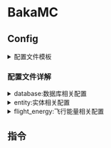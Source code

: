 # BakaMC

## Config

<details>
<summary>配置文件模板</summary>

```json
{
  "database": {
    "url": "数据库连接地址:jdbc:mysql://localhost:3306/bakamc",
    "user": "数据库用户名",
    "password": "数据库用户密码"
  },
  "entity": {
    "entity_infos": {
      "小黑": {
        "type": "minecraft:enderman"
      },
      "苦力怕": {
        "type": "minecraft:creeper"
      }
    },
    "change_block": {
      "block_infos": {
        "方块键": {
          "x": "<IntRange> 方块X坐标范围 null->不判断",
          "y": "<IntRange> 方块Y坐标范围 null->不判断",
          "z": "<IntRange> 方块Z坐标范围 null->不判断",
          "type": "<String> 方块类型 null->不判断",
          "biome": "<String> 方块所在生物群系 null->不判断",
          "world": "<String> 方块所在世界 null->不判断"
        },
        "西瓜": {
          "type": "minecraft:melon_block"
        },
        "主世界方块": {
          "world": "minecraft:overworld"
        }
      },
      "entity_map": {
        "小黑": [
          "主世界方块"
        ],
        "苦力怕": [
          "主世界方块"
        ]
      }
    }
  },
  "flight_energy": {
    "energy_cost": 1.0,
    "max_energy": 5000.0,
    "money_item": {
      "⑨币": 5000.0,
      "冰辉石": 78.125
    },
    "sync_period": {
      "value": 5.0,
      "unit": "MINUTES"
    },
    "tick_period": {
      "value": 1.0,
      "unit": "SECONDS"
    }
  }
}
```

</details>

### 配置文件详解

<details>
<summary>database:数据库相关配置</summary>

| 属性名        |    类型    | 描述      |
|:-----------|:--------:|:--------|
| `url`      | `String` | 数据库连接地址 |
| `root`     | `String` | 数据库用户名  |
| `password` | `String` | 数据库用户密码 |

</details>

<details>
<summary>entity:实体相关配置</summary>

| 属性名            |            类型            | 描述         |
|:---------------|:------------------------:|:-----------|
| `entity_infos` | `Map<String,EntityInfo>` | 记录特定的实体信息  |
| `change_block` |         `Object`         | 实体改变方块相关配置 |

`entity_infos` : 纪录特定的实体信息

| 属性名               |    类型     | 描述              |
|:------------------|:---------:|:----------------|
| `key`             | `String`  | 实体索引            |
| `EntityInfo.name` | `String?` | 实体名,为空时不参与判断    |
| `EntityInfo.type` | `String?` | 实体类型,为空时不参与判断   |
| `EntityInfo.uuid` | `String?` | 实体UUID,为空时不参与判断 |

<details>
<summary>示例</summary>

```json
{
  "entity_infos": {
    "小黑": {
      "type": "minecraft:enderman",
      "name": "末影人",
      "uuid": "808e8bd1-f808-4dec-aa46-ad64d3d6dc1c"
    }
  }
}
```

将会判断的实体，索引`<key>`为`小黑`

- 实体类型为`minecraft:enderman`
- 实体名为`末影人`
- 实体UUID为`808e8bd1-f808-4dec-aa46-ad64d3d6dc1c`

</details>

`change_block`:**实体改变方块相关配置**

| 属性名           |             类型             | 描述                                                      |
|:--------------|:--------------------------:|:--------------------------------------------------------|
| `block_infos` |  `Map<String,BlockInfo>`   | 方块索引                                                    |
| `entity_map`  | `Map<String,List<String>>` | 实体映射 `key:<entity_infos.key>` : `List<block_infos.key>` |

`block_infos` 记录特定的方块信息

| 属性名               |     类型      | 描述                     |
|:------------------|:-----------:|:-----------------------|
| `key`             |  `String`   | 方块索引                   |
| `BlockInfo.x`     | `IntRange?` | 方块所在的 `x` 轴范围,为空时不参与判断 |
| `BlockInfo.y`     | `IntRange?` | 方块所在的 `y` 轴范围,为空时不参与判断 |
| `BlockInfo.z`     | `IntRange?` | 方块所在的 `z` 轴范围,为空时不参与判断 |
| `BlockInfo.type`  |  `String?`  | 方块的类型,为空时不参与判断         |
| `BlockInfo.biome` |  `String?`  | 方块所在生物群戏,为空时不参与判断      |
| `BlockInfo.world` |  `String?`  | 方块所在世界,为空时不参与判断        |

<details>
<summary>示例</summary>

```json
{
  "block_infos": {
    "西瓜": {
      "x": "0..55",
      "y": "-10..55",
      "z": "20..60",
      "type": "minecraft:melon_block",
      "biome": "minecraft:plains",
      "world": "minecraft:overworld"
    }
  }
}
```

将会判断的方块

- 方块X坐标范围为 `0<= x <=55`
- 方块Y坐标范围为 `-10<= x <=55`
- 方块Z坐标范围为 `20<= x <=60`
- 方块类型为 `minecraft:melon_block` 西瓜方块
- 方块所在生物群系为 `minecraft:plains` 平原
- 方块所在世界为 `minecraft:overworld` 主世界

</details>

`entity_map` 实体映射

| 属性名     |       类型       | 描述                         |
|:--------|:--------------:|:---------------------------|
| `key`   |    `String`    | 实体索引 `<entity_infos.key>`  |
| `value` | `List<String>` | 方块索引列表 `<block_infos.key>` |

<details>
<summary>示例</summary>

```json
{
  "entity_map": {
    "小黑": [
      "西瓜"
    ]
  }
}
```

将会禁止实体`小黑`更改方块`西瓜`

</details>

</details>

<details>
<summary>flight_energy:飞行能量相关配置</summary>

| 属性名           |          类型          | 描述                                          |
|:--------------|:--------------------:|:--------------------------------------------|
| `energy_cost` |       `Double`       | 每一次`Tick`消耗的能量                              |
| `max_energy`  |       `Double`       | 玩家拥有的最大能量值                                  |
| `money_item`  | `Map<String,Double>` | 用于购买飞行能量的物品`key为特殊物品的key,value为该物品每个能兑换的能量` |
| `sync_period` |      `Duration`      | 同步周期,用于同步玩家的能量值到数据库                         |
| `tick_period` |      `Duration`      | `Tick`周期                                    |

`Duration`

| 属性名     |       类型       | 描述                                                                                 |
|:--------|:--------------:|:-----------------------------------------------------------------------------------|
| `value` |    `Number`    | 时间                                                                                 |
| `unit`  | `DurationUnit` | 时间单位,可选值`[NANOSECONDS, MICROSECONDS, MILLISECONDS, SECONDS, MINUTES, HOURS, DAYS]` |

</details>

## 指令
